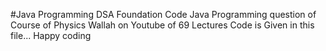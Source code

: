 #Java Programming DSA Foundation Code 
Java Programming question of Course of Physics Wallah on Youtube of 69 Lectures Code is Given in this file...
Happy coding

